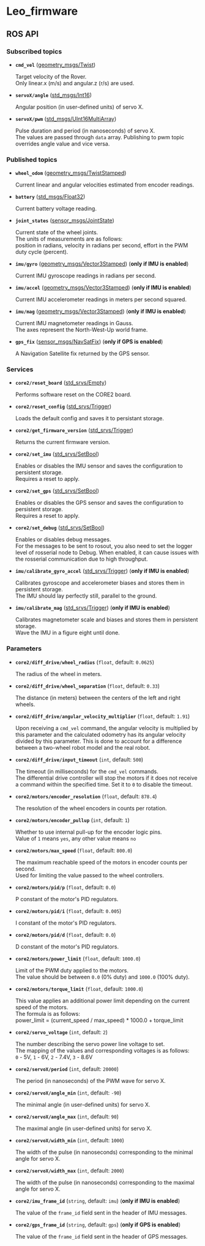 # Leo_firmware

## ROS API

### Subscribed topics

* **`cmd_vel`** ([geometry_msgs/Twist])

    Target velocity of the Rover.  
    Only linear.x (m/s) and angular.z (r/s) are used.

* **`servoX/angle`** ([std_msgs/Int16])

    Angular position (in user-defined units) of servo X.

* **`servoX/pwm`** ([std_msgs/UInt16MultiArray])

    Pulse duration and period (in nanoseconds) of servo X.  
    The values are passed through `data` array. Publishing to pwm topic overrides angle value and vice versa.

### Published topics

* **`wheel_odom`** ([geometry_msgs/TwistStamped])

    Current linear and angular velocities estimated from encoder readings.

* **`battery`** ([std_msgs/Float32])

    Current battery voltage reading.

* **`joint_states`** ([sensor_msgs/JointState])

    Current state of the wheel joints.  
    The units of measurements are as follows:  
    position in radians, velocity in radians per second, effort in the PWM duty cycle (percent).

* **`imu/gyro`** ([geometry_msgs/Vector3Stamped]) (**only if IMU is enabled**)

    Current IMU gyroscope readings in radians per second.

* **`imu/accel`** ([geometry_msgs/Vector3Stamped]) (**only if IMU is enabled**)

    Current IMU accelerometer readings in meters per second squared.

* **`imu/mag`** ([geometry_msgs/Vector3Stamped]) (**only if IMU is enabled**)

    Current IMU magnetometer readings in Gauss.  
    The axes represent the North-West-Up world frame.

* **`gps_fix`** ([sensor_msgs/NavSatFix]) (**only if GPS is enabled**)

    A Navigation Satellite fix returned by the GPS sensor.

### Services

* **`core2/reset_board`** ([std_srvs/Empty])

    Performs software reset on the CORE2 board.

* **`core2/reset_config`** ([std_srvs/Trigger])

    Loads the default config and saves it to persistant storage.

* **`core2/get_firmware_version`** ([std_srvs/Trigger])

    Returns the current firmware version.

* **`core2/set_imu`** ([std_srvs/SetBool])

    Enables or disables the IMU sensor and saves the configuration to persistent storage.  
    Requires a reset to apply.

* **`core2/set_gps`** ([std_srvs/SetBool])

    Enables or disables the GPS sensor and saves the configuration to persistent storage.  
    Requires a reset to apply.

* **`core2/set_debug`** ([std_srvs/SetBool])

    Enables or disables debug messages.  
    For the messages to be sent to rosout, you also need to set the logger level of rosserial node to Debug. When enabled, it can cause issues with the rosserial communication due to high throughput.

* **`imu/calibrate_gyro_accel`** ([std_srvs/Trigger]) (**only if IMU is enabled**)

    Calibrates gyroscope and accelerometer biases and stores them in persistent storage.  
    The IMU should lay perfectly still, parallel to the ground.

* **`imu/calibrate_mag`** ([std_srvs/Trigger]) (**only if IMU is enabled**)

    Calibrates magnetometer scale and biases and stores them in persistent storage.  
    Wave the IMU in a figure eight until done.

### Parameters

* **`core2/diff_drive/wheel_radius`** (`float`, default: `0.0625`)

    The radius of the wheel in meters.

* **`core2/diff_drive/wheel_separation`** (`float`, default: `0.33`)

    The distance (in meters) between the centers of the left and right wheels.

* **`core2/diff_drive/angular_velocity_multiplier`** (`float`, default: `1.91`)

    Upon receiving a `cmd_vel` command, the angular velocity is multiplied by this parameter and the calculated odometry has its angular velocity divided by this parameter. This is done to account for a difference between a two-wheel robot model and the real robot.

* **`core2/diff_drive/input_timeout`** (`int`, default: `500`)

    The timeout (in milliseconds) for the `cmd_vel` commands.  
    The differential drive controller will stop the motors if it does not receive a command within the specified time. Set it to `0` to disable the timeout.

* **`core2/motors/encoder_resolution`** (`float`, default: `878.4`)

    The resolution of the wheel encoders in counts per rotation.

* **`core2/motors/encoder_pullup`** (`int`, default: `1`)

    Whether to use internal pull-up for the encoder logic pins.  
    Value of `1` means `yes`, any other value means `no`

* **`core2/motors/max_speed`** (`float`, default: `800.0`)

    The maximum reachable speed of the motors in encoder counts per second.  
    Used for limiting the value passed to the wheel controllers.

* **`core2/motors/pid/p`** (`float`, default: `0.0`)

    P constant of the motor's PID regulators.

* **`core2/motors/pid/i`** (`float`, default: `0.005`)

    I constant of the motor's PID regulators.

* **`core2/motors/pid/d`** (`float`, default: `0.0`)

    D constant of the motor's PID regulators.

* **`core2/motors/power_limit`** (`float`, default: `1000.0`)

    Limit of the PWM duty applied to the motors.  
    The value should be between `0.0` (0% duty) and `1000.0` (100% duty).

* **`core2/motors/torque_limit`** (`float`, default: `1000.0`)

    This value applies an additional power limit depending on the current speed of the motors.  
    The formula is as follows:   
    power_limit = (current_speed / max_speed) * 1000.0 + torque_limit

* **`core2/servo_voltage`** (`int`, default: `2`)

    The number describing the servo power line voltage to set.  
    The mapping of the values and corresponding voltages is as follows:  
    `0` - 5V, `1` - 6V, `2` - 7.4V, `3` - 8.6V

* **`core2/servoX/period`** (`int`, default: `20000`)

    The period (in nanoseconds) of the PWM wave for servo X.

* **`core2/servoX/angle_min`** (`int`, default: `-90`)

    The minimal angle (in user-defined units) for servo X.

* **`core2/servoX/angle_max`** (`int`, default: `90`)

    The maximal angle (in user-defined units) for servo X.

* **`core2/servoX/width_min`** (`int`, default: `1000`)

    The width of the pulse (in nanoseconds) corresponding to the minimal angle for servo X.

* **`core2/servoX/width_max`** (`int`, default: `2000`)

    The width of the pulse (in nanoseconds) corresponding to the maximal angle for servo X.

* **`core2/imu_frame_id`** (`string`, default: `imu`) (**only if IMU is enabled**)

    The value of the `frame_id` field sent in the header of IMU messages.

* **`core2/gps_frame_id`** (`string`, default: `gps`) (**only if GPS is enabled**)

    The value of the `frame_id` field sent in the header of GPS messages.


[geometry_msgs/Twist]: http://docs.ros.org/api/geometry_msgs/html/msg/Twist.html
[geometry_msgs/TwistStamped]: http://docs.ros.org/api/geometry_msgs/html/msg/TwistStamped.html
[std_msgs/Int16]: http://docs.ros.org/api/std_msgs/html/msg/Int16.html
[std_msgs/Float32]: http://docs.ros.org/api/std_msgs/html/msg/Float32.html
[std_msgs/UInt16MultiArray]: http://docs.ros.org/api/std_msgs/html/msg/UInt16MultiArray.html
[std_srvs/Empty]: http://docs.ros.org/api/std_srvs/html/srv/Empty.html
[std_srvs/Trigger]: http://docs.ros.org/api/std_srvs/html/srv/Trigger.html
[std_srvs/SetBool]: http://docs.ros.org/api/std_srvs/html/srv/SetBool.html
[sensor_msgs/JointState]: http://docs.ros.org/api/sensor_msgs/html/msg/JointState.html
[geometry_msgs/Vector3Stamped]: http://docs.ros.org/api/geometry_msgs/html/msg/Vector3Stamped.html
[std_srvs/Trigger]: http://docs.ros.org/api/std_srvs/html/srv/Trigger.html
[sensor_msgs/NavSatFix]: http://docs.ros.org/api/sensor_msgs/html/msg/NavSatFix.html
